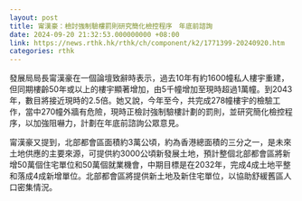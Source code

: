 ```yaml
---
layout: post
title: 甯漢豪：檢討強制驗樓罰則研究簡化檢控程序　年底前諮詢
date: 2024-09-20 21:32:53.000000000 +08:00
link: https://news.rthk.hk/rthk/ch/component/k2/1771399-20240920.htm
categories: rthk
---
```


發展局局長甯漢豪在一個論壇致辭時表示，過去10年有約1600幢私人樓宇重建，但同期樓齡50年或以上的樓宇顯著增加，由5千幢增加至現時超過1萬幢。到2043年，數目將接近現時的2.5倍。她又說，今年至今，共完成278幢樓宇的檢驗工作，當中270幢外牆有危險，現時正檢討強制驗樓計劃的罰則，並研究簡化檢控程序，以加強阻嚇力，計劃在年底前諮詢公眾意見。

甯漢豪又提到，北部都會區面積約3萬公頃，約為香港總面積的三分之一，是未來土地供應的主要來源，可提供約3000公頃新發展土地，預計整個北部都會區將新增50萬個住宅單位和50萬個就業機會，中期目標是在2032年，完成4成土地平整和落成4成新增單位。北部都會區將提供新土地及新住宅單位，以協助舒緩舊區人口密集情況。
